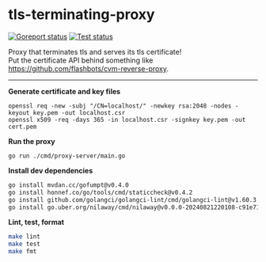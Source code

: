 # tls-terminating-proxy

[![Goreport status](https://goreportcard.com/badge/github.com/ruteri/tls-terminating-proxy)](https://goreportcard.com/report/github.com/ruteri/tls-terminating-proxy)
[![Test status](https://github.com/ruteri/tls-terminating-proxy/workflows/Checks/badge.svg?branch=main)](https://github.com/ruteri/tls-terminating-proxy/actions?query=workflow%3A%22Checks%22)

Proxy that terminates tls and serves its tls certificate!  
Put the certificate API behind something like https://github.com/flashbots/cvm-reverse-proxy.  

---

**Generate certificate and key files**

```
openssl req -new -subj "/CN=localhost/" -newkey rsa:2048 -nodes -keyout key.pem -out localhost.csr
openssl x509 -req -days 365 -in localhost.csr -signkey key.pem -out cert.pem
```

**Run the proxy**

```
go run ./cmd/proxy-server/main.go 
```

**Install dev dependencies**

```bash
go install mvdan.cc/gofumpt@v0.4.0
go install honnef.co/go/tools/cmd/staticcheck@v0.4.2
go install github.com/golangci/golangci-lint/cmd/golangci-lint@v1.60.3
go install go.uber.org/nilaway/cmd/nilaway@v0.0.0-20240821220108-c91e71c080b7
```

**Lint, test, format**

```bash
make lint
make test
make fmt
```
